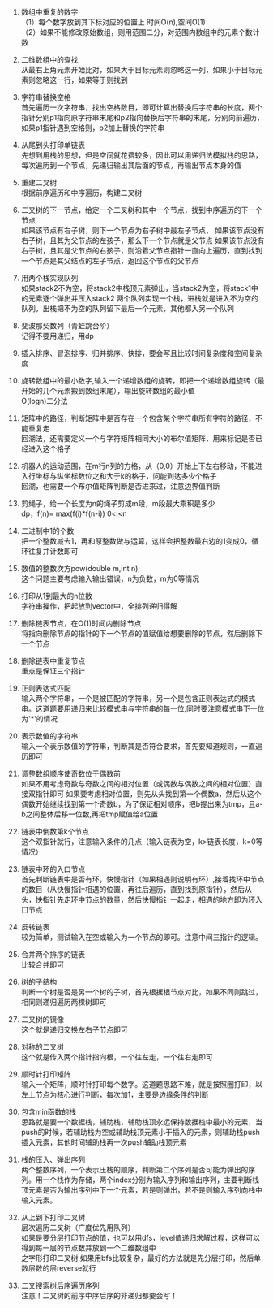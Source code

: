 <!--
 * @Description: 
 * @Author: haha_giraffe
 * @Date: 2019-07-26 12:11:38
 -->
1. 数组中重复的数字<br/> 
（1）每个数字放到其下标对应的位置上  时间O(n),空间O(1)<br/>
（2）如果不能修改原始数组，则用范围二分，对范围内数组中的元素个数计数

2. 二维数组中的查找<br/>
    从最右上角元素开始比对，如果大于目标元素则忽略这一列，如果小于目标元素则忽略这一行，如果等于则找到

3. 字符串替换空格<br/>
    首先遍历一次字符串，找出空格数目，即可计算出替换后字符串的长度，两个指针分别p1指向原字符串末尾和p2指向替换后字符串的末尾，分别向前遍历，如果p1指针遇到空格则，p2加上替换的字符串

4. 从尾到头打印单链表<br/>
    先想到用栈的思想，但是空间就花费较多，因此可以用递归法模拟栈的思路，每次遍历到一个节点，先递归输出其后面的节点，再输出节点本身的值

5. 重建二叉树<br/>
    根据前序遍历和中序遍历，构建二叉树

6. 二叉树的下一节点，给定一个二叉树和其中一个节点，找到中序遍历的下一个节点<br/>
    如果该节点有右子树，则下一个节点为右子树中最左子节点，
    如果该节点没有右子树，且其为父节点的左孩子，那么下一个节点就是父节点
    如果该节点没有右子树，且其是父节点的右孩子，则沿着父节点指针一直向上遍历，直到找到一个节点是其父结点的左子节点，返回这个节点的父节点

7. 用两个栈实现队列<br/>
    如果stack2不为空，将stack2中栈顶元素弹出，当stack2为空，将stack1中的元素逐个弹出并压入stack2
    两个队列实现一个栈，进栈就是进入不为空的队列，出栈把不为空的队列留下最后一个元素，其他都入另一个队列

8. 斐波那契数列（青蛙跳台阶）<br/>
    记得不要用递归，用dp

9. 插入排序、冒泡排序、归并排序、快排，要会写且比较时间复杂度和空间复杂度<br/>

10. 旋转数组中的最小数字,输入一个递增数组的旋转，即把一个递增数组旋转（最开始的几个元素搬到数组末尾），输出旋转数组的最小值<br/>
    O(logn)二分法

11. 矩阵中的路径，判断矩阵中是否存在一个包含某个字符串所有字符的路径，不能重复走<br/>
    回溯法，还需要定义一个与字符矩阵相同大小的布尔值矩阵，用来标记是否已经进入这个格子

12. 机器人的运动范围，在m行n列的方格，从（0,0）开始上下左右移动，不能进入行坐标与纵坐标数位之和大于k的格子，问能到达多少个格子<br/>
    回溯，也需要一个布尔值矩阵判断是否进来过，注意边界值判断

13. 剪绳子，给一个长度为n的绳子剪成m段，m段最大乘积是多少<br/>
    dp，f(n)= max(f(i)*f(n-i)) 0<i<n

14. 二进制中1的个数<br/>
    把一个整数减去1，再和原整数做与运算，这样会把整数最右边的1变成0，循环往复并计数即可

15. 数值的整数次方pow(double m,int n);<br/>
    这个问题主要考虑输入输出错误，n为负数，m为0等情况

16. 打印从1到最大的n位数<br/>
    字符串操作，把起放到vector中，全排列递归得解

17. 删除链表节点，在O(1)时间内删除节点<br/>
    将指向删除节点的指针的下一个节点的值赋值给想要删除的节点，然后删除下一个节点

18. 删除链表中重复节点<br/>
    重点是保证三个指针

19. 正则表达式匹配<br/>
    输入两个字符串，一个是被匹配的字符串，另一个是包含正则表达式的模式串。这道题要用递归来比较模式串与字符串的每一位,同时要注意模式串下一位为'*'的情况

20. 表示数值的字符串<br/>
    输入一个表示数值的字符串，判断其是否符合要求，首先要知道规则，一直遍历即可

21. 调整数组顺序使奇数位于偶数前<br/>
    如果不用考虑奇数与奇数之间的相对位置（或偶数与偶数之间的相对位置）直接双指针即可
    如果要考虑相对位置，则先从头找到第一个偶数a，然后从这个偶数开始继续找到第一个奇数b，为了保证相对顺序，把b提出来为tmp，且a-b之间整体后移一位数,再把tmp赋值给a位置

22. 链表中倒数第k个节点<br/>
    这个双指针就行，注意输入条件的几点（输入链表为空，k>链表长度，k=0等情况）

23. 链表中环的入口节点<br/>
    首先判断链表中是否有环，快慢指针（如果相遇则说明有环）,接着找环中节点的数目（从快慢指针相遇的位置，再往后遍历，直到找到原指针），然后从头，快指针先走环中节点的数量，然后快慢指针一起走，相遇的地方即为环入口节点

24. 反转链表<br/>
    较为简单，测试输入在空或输入为一个节点的即可。注意中间三指针的逻辑。

25. 合并两个排序的链表<br/>
    比较合并即可

26. 树的子结构<br/>
    判断一个树是否是另一个树的子树，首先根据根节点对比，如果不同则跳过，相同则递归遍历两棵树即可

27. 二叉树的镜像<br/>
    这个就是递归交换左右子节点即可

28. 对称的二叉树<br/>
    这个就是传入两个指针指向根，一个往左走，一个往右走即可

29. 顺时针打印矩阵<br/>
    输入一个矩阵，顺时针打印每个数字。这道题思路不难，就是按照圈打印，以左上节点为核心进行判断，每次加1，主要是边缘条件的判断

30. 包含min函数的栈<br/>
    思路就是要一个数据栈，辅助栈，辅助栈顶永远保持数据栈中最小的元素，当push的时候，若辅助栈为空或辅助栈顶元素小于插入的元素，则辅助栈push插入元素，其他时间辅助栈再一次push辅助栈顶元素

31. 栈的压入、弹出序列<br/>
    两个整数序列，一个表示压栈的顺序，判断第二个序列是否可能为弹出的序列。用一个栈作为存储，两个index分别为输入序列和输出序列，主要判断栈顶元素是否为输出序列中下一个元素，若是则弹出，若不是则输入序列向栈中输入元素。

32. 从上到下打印二叉树<br/>
    层次遍历二叉树（广度优先用队列）<br/>
    如果是要分层打印节点的值，也可以用dfs，level值递归求解过程，这样可以得到每一层的节点数并放到一个二维数组中<br/>
    之字形打印二叉树,如果用bfs比较复杂，最好的方法就是先分层打印，然后单数层数的层reverse就行

33. 二叉搜索树后序遍历序列<br/>
    注意！二叉树的前序中序后序的非递归都要会写！
